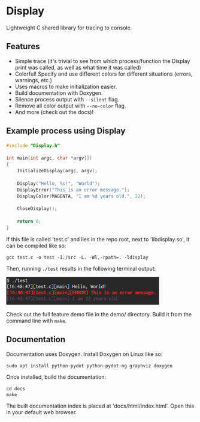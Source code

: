 # Display

Lightweight C shared library for tracing to console.



## Features

* Simple trace (it's trivial to see from which process/function the Display print was called, as well as what time it was called)
* Colorful! Specify and use different colors for different situations (errors, warnings, etc.)
* Uses macros to make initialization easier.
* Build documentation with Doxygen.
* Silence process output with `--silent` flag.
* Remove all color output with `--no-color` flag.
* And more (check out the docs)!



## Example process using Display

```C
#include "Display.h"

int main(int argc, char *argv[])
{
    InitializeDisplay(argc, argv);

    Display("Hello, %s!", "World");
    DisplayError("This is an error message.");
    DisplayColor(MAGENTA, "I am %d years old.", 22);

    CloseDisplay();

    return 0;
}
```

If this file is called 'test.c' and lies in the repo root, next to 'libdisplay.so', it can be compiled like so:

```shell
gcc test.c -o test -I./src -L. -Wl,-rpath=. -ldisplay
```

Then, running `./test` results in the following terminal output:

![Example terminal output](example-output.png "Example terminal output")


Check out the full feature demo file in the demo/ directory. Build it from the command line with `make`.



## Documentation

Documentation uses Doxygen. Install Doxygen on Linux like so:

    sudo apt install python-pydot python-pydot-ng graphviz doxygen

Once installed, build the documentation:

    cd docs
    make

The built documentation index is placed at 'docs/html/index.html'. Open this in your default web browser.
